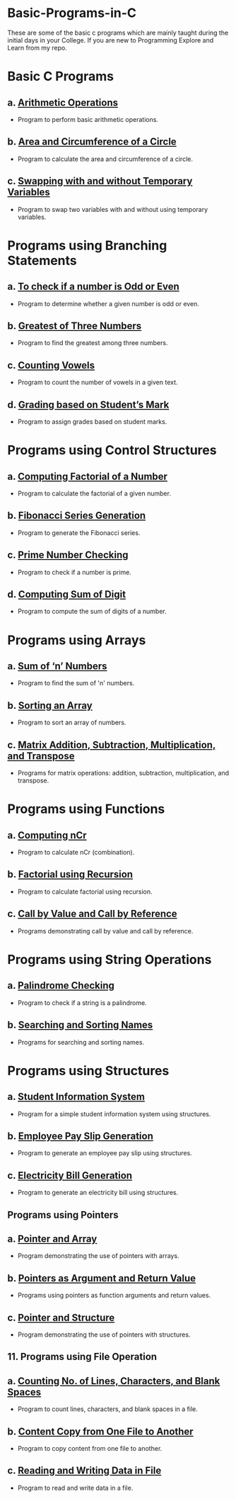 # Basic-Programs-in-C

These are some of the basic c programs which are mainly taught during the initial days in your College. If you are new to Programming Explore and Learn from my repo.

# Basic C Programs

## a. [Arithmetic Operations](https://github.com/wolverine-17/Basic-Programs-in-C/blob/main/Basic-C-Program/Arithmetic.c)

- Program to perform basic arithmetic operations.

## b. [Area and Circumference of a Circle](https://github.com/wolverine-17/Basic-Programs-in-C/blob/main/Basic-C-Program/Area%26Circumference.c)

- Program to calculate the area and circumference of a circle.

## c. [Swapping with and without Temporary Variables](https://github.com/wolverine-17/Basic-Programs-in-C/blob/main/Basic-C-Program/SwappingWithTemp.c)

- Program to swap two variables with and without using temporary variables.

# Programs using Branching Statements

## a. [To check if a number is Odd or Even](https://github.com/wolverine-17/Basic-Programs-in-C/blob/main/Branching-Statements/OddorEven.c)

- Program to determine whether a given number is odd or even.

## b. [Greatest of Three Numbers](https://github.com/wolverine-17/Basic-Programs-in-C/blob/main/Branching-Statements/GreatestofThree.c)

- Program to find the greatest among three numbers.

## c. [Counting Vowels](https://github.com/wolverine-17/Basic-Programs-in-C/blob/main/Branching-Statements/CountingVowels.c)

- Program to count the number of vowels in a given text.

## d. [Grading based on Student’s Mark](https://github.com/wolverine-17/Basic-Programs-in-C/blob/main/Branching-Statements/GradingBasedonMark.c)

- Program to assign grades based on student marks.

# Programs using Control Structures

## a. [Computing Factorial of a Number](https://github.com/wolverine-17/Basic-Programs-in-C/blob/main/Control-Structures/Factorial.c)

- Program to calculate the factorial of a given number.

## b. [Fibonacci Series Generation](https://github.com/wolverine-17/Basic-Programs-in-C/blob/main/Control-Structures/Fibonacci.c)

- Program to generate the Fibonacci series.

## c. [Prime Number Checking](https://github.com/wolverine-17/Basic-Programs-in-C/blob/main/Control-Structures/PrimeCheck.c)

- Program to check if a number is prime.

## d. [Computing Sum of Digit](https://github.com/wolverine-17/Basic-Programs-in-C/blob/main/Control-Structures/SumofDigit.c)

- Program to compute the sum of digits of a number.

# Programs using Arrays

## a. [Sum of ‘n’ Numbers](https://github.com/wolverine-17/Basic-Programs-in-C/blob/main/Arrays/SumOfN.c)

- Program to find the sum of 'n' numbers.

## b. [Sorting an Array](https://github.com/wolverine-17/Basic-Programs-in-C/blob/main/Arrays/Sorting.c)

- Program to sort an array of numbers.

## c. [Matrix Addition, Subtraction, Multiplication, and Transpose](https://github.com/wolverine-17/Basic-Programs-in-C/blob/main/Arrays/MatrixOperation.c)

- Programs for matrix operations: addition, subtraction, multiplication, and transpose.

# Programs using Functions

## a. [Computing nCr](https://github.com/wolverine-17/Basic-Programs-in-C/blob/main/Functions/nCrComputing.c)

- Program to calculate nCr (combination).

## b. [Factorial using Recursion](https://github.com/wolverine-17/Basic-Programs-in-C/blob/main/Functions/FactorialWithRecursion.c)

- Program to calculate factorial using recursion.

## c. [Call by Value and Call by Reference](https://github.com/wolverine-17/Basic-Programs-in-C/blob/main/Functions/CallByValue.c)

- Programs demonstrating call by value and call by reference.

# Programs using String Operations

## a. [Palindrome Checking](https://github.com/wolverine-17/Basic-Programs-in-C/blob/main/String-Operations/PalindromeChecking.c)

- Program to check if a string is a palindrome.

## b. [Searching and Sorting Names](https://github.com/wolverine-17/Basic-Programs-in-C/blob/main/String-Operations/Searching%26Sorting.c)

- Programs for searching and sorting names.

# Programs using Structures

## a. [Student Information System](https://github.com/wolverine-17/Basic-Programs-in-C/blob/main/Structures/StudentDetails.c)

- Program for a simple student information system using structures.

## b. [Employee Pay Slip Generation](https://github.com/wolverine-17/Basic-Programs-in-C/blob/main/Structures/EmployeePaySlip.c)

- Program to generate an employee pay slip using structures.

## c. [Electricity Bill Generation](https://github.com/wolverine-17/Basic-Programs-in-C/blob/main/Structures/E-Bill.c)

- Program to generate an electricity bill using structures.

## Programs using Pointers

## a. [Pointer and Array](https://github.com/wolverine-17/Basic-Programs-in-C/blob/main/Pointers/Pointer%26Array.c)

- Program demonstrating the use of pointers with arrays.

## b. [Pointers as Argument and Return Value](https://github.com/wolverine-17/Basic-Programs-in-C/blob/main/Pointers/Pointer%2CArgument%26ReturnValue.c)

- Programs using pointers as function arguments and return values.

## c. [Pointer and Structure](https://github.com/wolverine-17/Basic-Programs-in-C/blob/main/Pointers/Pointer%26Struct.c)

- Program demonstrating the use of pointers with structures.

## 11. Programs using File Operation

## a. [Counting No. of Lines, Characters, and Blank Spaces](https://github.com/wolverine-17/Basic-Programs-in-C/blob/main/File-Operations/Lines%2CSpaces%26charachters.c)

- Program to count lines, characters, and blank spaces in a file.

## b. [Content Copy from One File to Another](https://github.com/wolverine-17/Basic-Programs-in-C/blob/main/File-Operations/CopyFile.c)

- Program to copy content from one file to another.

## c. [Reading and Writing Data in File](https://github.com/wolverine-17/Basic-Programs-in-C/blob/main/File-Operations/Read%26Write.c)

- Program to read and write data in a file.
